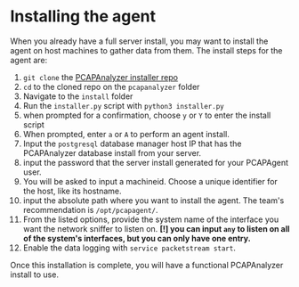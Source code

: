 # Installing the agent
When you already have a full server install, you may want to install the agent on host machines to gather data from them. The install steps for the agent are:

1. `git clone` the [PCAPAnalyzer installer repo](https://github.com/ivanol55/pcapanalyzer)
2. `cd` to the cloned repo on the `pcapanalyzer` folder
3. Navigate to the `install` folder
4. Run the `installer.py` script with `python3 installer.py`
5. when prompted for a confirmation, choose `y` or `Y` to enter the install script
6. When prompted, enter `a` or `A` to perform an agent install. 
7. Input the `postgresql` database manager host IP that has the PCAPAnalyzer database install from your server.
8. input the password that the server install generated for your PCAPAgent user.
9. You will be asked to input a machineid. Choose a unique identifier for the host, like its hostname.
10. input the absolute path where you want to install the agent. The team's recommendation is `/opt/pcapagent/`.
11. From the listed options, provide the system name of the interface you want the network sniffer to listen on. **[!] you can input `any` to listen on all of the system's interfaces, but you can only have one entry.**
12. Enable the data logging with `service packetstream start`.

Once this installation is complete, you will have a functional PCAPAnalyzer install to use.
